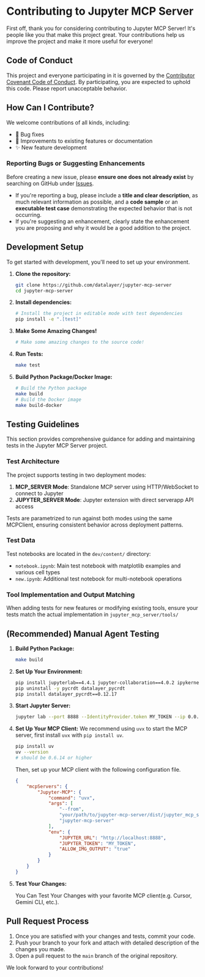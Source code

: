 <!--
  ~ Copyright (c) 2023-2024 Datalayer, Inc.
  ~
  ~ BSD 3-Clause License
-->

# Contributing to Jupyter MCP Server

First off, thank you for considering contributing to Jupyter MCP Server! It's people like you that make this project great. Your contributions help us improve the project and make it more useful for everyone!

## Code of Conduct

This project and everyone participating in it is governed by the [Contributor Covenant Code of Conduct](CODE_OF_CONDUCT.md). By participating, you are expected to uphold this code. Please report unacceptable behavior.

## How Can I Contribute?

We welcome contributions of all kinds, including:
- 🐛 Bug fixes
- 📝 Improvements to existing features or documentation
- ✨ New feature development

### Reporting Bugs or Suggesting Enhancements

Before creating a new issue, please **ensure one does not already exist** by searching on GitHub under [Issues](https://github.com/datalayer/jupyter-mcp-server/issues).

- If you're reporting a bug, please include a **title and clear description**, as much relevant information as possible, and a **code sample** or an **executable test case** demonstrating the expected behavior that is not occurring.
- If you're suggesting an enhancement, clearly state the enhancement you are proposing and why it would be a good addition to the project.

## Development Setup

To get started with development, you'll need to set up your environment.

1.  **Clone the repository:**
    ```bash
    git clone https://github.com/datalayer/jupyter-mcp-server
    cd jupyter-mcp-server
    ```

2.  **Install dependencies:**
    ```bash
    # Install the project in editable mode with test dependencies
    pip install -e ".[test]"
    ```

3.  **Make Some Amazing Changes!**
    ```bash
    # Make some amazing changes to the source code!
    ```

4.  **Run Tests:**
    ```bash
    make test
    ```

5.  **Build Python Package/Docker Image:**
    ```bash
    # Build the Python package
    make build
    # Build the Docker image
    make build-docker
    ```

## Testing Guidelines

This section provides comprehensive guidance for adding and maintaining tests in the Jupyter MCP Server project.

### Test Architecture

The project supports testing in two deployment modes:

1. **MCP_SERVER Mode**: Standalone MCP server using HTTP/WebSocket to connect to Jupyter
2. **JUPYTER_SERVER Mode**: Jupyter extension with direct serverapp API access

Tests are parametrized to run against both modes using the same MCPClient, ensuring consistent behavior across deployment patterns.

### Test Data

Test notebooks are located in the `dev/content/` directory:

- `notebook.ipynb`: Main test notebook with matplotlib examples and various cell types
- `new.ipynb`: Additional test notebook for multi-notebook operations

### Tool Implementation and Output Matching

When adding tests for new features or modifying existing tools, ensure your tests match the actual implementation in `jupyter_mcp_server/tools/`

## (Recommended) Manual Agent Testing

1.  **Build Python Package:**
    ```bash
    make build
    ```

2. **Set Up Your Environment:**
    ```bash
    pip install jupyterlab==4.4.1 jupyter-collaboration==4.0.2 ipykernel
    pip uninstall -y pycrdt datalayer_pycrdt
    pip install datalayer_pycrdt==0.12.17
    ```

3.  **Start Jupyter Server:**
    ```bash
    jupyter lab --port 8888 --IdentityProvider.token MY_TOKEN --ip 0.0.0.0
    ```

4.  **Set Up Your MCP Client:**
    We recommend using `uvx` to start the MCP server, first install `uvx` with `pip install uv`.

    ```bash
    pip install uv
    uv --version
    # should be 0.6.14 or higher
    ```

    Then, set up your MCP client with the following configuration file.

    ```json
    {
        "mcpServers": {
            "Jupyter-MCP": {
                "command": "uvx",
                "args": [
                    "--from",
                    "your/path/to/jupyter-mcp-server/dist/jupyter_mcp_server-x.x.x-py3-none-any.whl",
                    "jupyter-mcp-server"
                ],
                "env": {
                    "JUPYTER_URL": "http://localhost:8888",
                    "JUPYTER_TOKEN": "MY_TOKEN",
                    "ALLOW_IMG_OUTPUT": "true"
                }
            }
        }
    }
    ```

5.  **Test Your Changes:**

    You Can Test Your Changes with your favorite MCP client(e.g. Cursor, Gemini CLI, etc.).

## Pull Request Process

1.  Once you are satisfied with your changes and tests, commit your code.
2.  Push your branch to your fork and attach with detailed description of the changes you made.
3.  Open a pull request to the `main` branch of the original repository.

We look forward to your contributions!
